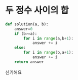 # 두 정수 사이의 합

```python
def solution(a, b):
    answer=0
    if (b>=a):
        for i in range(a,b+1):
            answer += i
    else:
        for i in range(b,a+1):
            answer += i
    return answer
```

신기해요